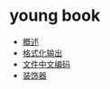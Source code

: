 
# young book

* [概述](README.md)
* [格式化输出](01_格式化输出.md)
* [文件中文编码](02_文件中文编码.md)
* [装饰器](03_装饰器.md)
